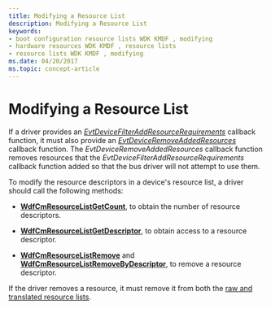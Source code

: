 ```yaml
---
title: Modifying a Resource List
description: Modifying a Resource List
keywords:
- boot configuration resource lists WDK KMDF , modifying
- hardware resources WDK KMDF , resource lists
- resource lists WDK KMDF , modifying
ms.date: 04/20/2017
ms.topic: concept-article
---
```


# Modifying a Resource List


If a driver provides an [*EvtDeviceFilterAddResourceRequirements*](/windows-hardware/drivers/ddi/wdffdo/nc-wdffdo-evt_wdf_device_filter_resource_requirements) callback function, it must also provide an [*EvtDeviceRemoveAddedResources*](/windows-hardware/drivers/ddi/wdffdo/nc-wdffdo-evt_wdf_device_remove_added_resources) callback function. The *EvtDeviceRemoveAddedResources* callback function removes resources that the *EvtDeviceFilterAddResourceRequirements* callback function added so that the bus driver will not attempt to use them.

To modify the resource descriptors in a device's resource list, a driver should call the following methods:

-   [**WdfCmResourceListGetCount**](/windows-hardware/drivers/ddi/wdfresource/nf-wdfresource-wdfcmresourcelistgetcount), to obtain the number of resource descriptors.

-   [**WdfCmResourceListGetDescriptor**](/windows-hardware/drivers/ddi/wdfresource/nf-wdfresource-wdfcmresourcelistgetdescriptor), to obtain access to a resource descriptor.

-   [**WdfCmResourceListRemove**](/windows-hardware/drivers/ddi/wdfresource/nf-wdfresource-wdfcmresourcelistremove) and [**WdfCmResourceListRemoveByDescriptor**](/windows-hardware/drivers/ddi/wdfresource/nf-wdfresource-wdfcmresourcelistremovebydescriptor), to remove a resource descriptor.

If the driver removes a resource, it must remove it from both the [raw and translated resource lists](raw-and-translated-resources.md).

 

